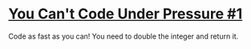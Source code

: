 # [You Can't Code Under Pressure #1](https://www.codewars.com/kata/53ee5429ba190077850011d4)
Code as fast as you can! You need to double the integer and return it.